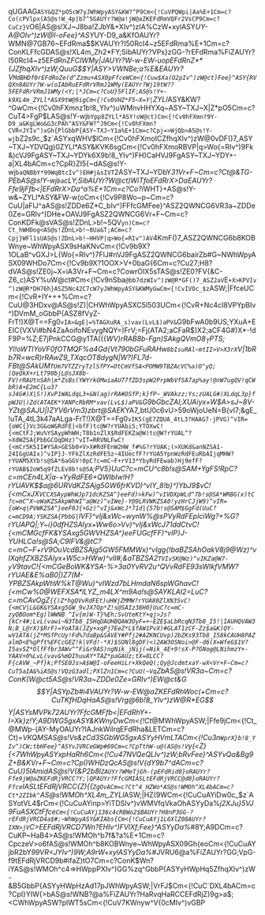 qUGAAG`ASY&QZ*pO5cW7yJWhWpyASY&KW?^P9Cm<{!CuVPQWpi|Aa%E+1Cm=c?Co(cPVlpx(AS@s!W_4p|b7^5GAUYr?W@a!jW@aZKEFdRmVQFr2VsCP9Cm=c?CuCz}V`O6|AS@s!XJ~J8ba!ZJbY&+XIv^)zIA%CzW+xylASY*UY-A@OIv^)zW@I-oFee}^ASY*UY-D9_a&KfOAUYr?WMN@7GB76~EFdRma$$KVAUYr?I50RcI4~z5EFdRma%E+1Cm=c?ConKLFfcGDAS@s!XL4m_Zh2*FY;SibAUYr?VPs}zGG-?rEFdRma%FiZAUYr?I50RcI4~z5EFdRnZ*FCIWMy|JAUYr?W-w-EW-uopEFdRnZ**{JZfhqXIv^)zW;QuuG$$Y|ASY>VWNBe;a%E&EAUYr?V`MdBHDf0rEFdRoZe(d^Zzmu+ASX0pFfceWCm<{!Cuw$Xa(O2pIv^)zW@ct)Fee}^ASY{RVQXn8AUYr?W-w(oIAbRuEFdRrVRmJ1WMy(EAUYr?Wj19tW??5FEFdRrVRmJ1WMy(<Y;|*JCm=c?CuU}5FlIF;AS@s!Y+-k9XL4m_ZYLl*ASX9tW@9igCm<{!Cv0VHZ*F5~X=Y|`ZYLl*ASY&KW?^GwCm<{!Cv0hFXmnz1b!8_YIv^)uWMnvHHYXq~ASY~TXJ~X|Z*pO5Cm=c?CuT4>FgP$LAS@s!Y-wj`bYpp8ZYLl*ASY!oW@ct)Cm<{!Cv0hFXmn?9Y-D9_a&KgLWo&G3cPAh^ASY&FW?^J9Cm<{!Cv0hFXmn?CVR<JYIv^)xGh{PlGbbP{ASY~TXJ~Y1a%E+1Cm=c?Cpj=>WjQb>AS@s!Y-wj`bZ2s9c_$z`ASYxqWHV$lCm<{!Cv0hFXmoICZfhqXIv^)zW@0vDF()7_ASY~TXJ~YDVQg)0ZYLl*ASY&KVK6sgCm<{!Cv0hFXmoRBVP|q>Wo{=RIv^)9Fk&)cVJ9FgASY~TXJ~YDYk6X9b!8_YIv^)FH)CaHVJ9FgASY~TXJ~YDY+-a|XL4bACm=c?CpR}ZI5{~dAS@s!Y-wj`baQNBbY*99WqBtcIv^)EH#j&sIVT`2ASY~TXJ~YDbY*31Vr+F~Cm=c?Ct@&TG-PEbAS@s!Y-wj`ba`cLY;SibAUYr?W@ct)WiTfoEFdRrX>DaEAUYr?Ffe9jFfb<|EFdRrX>Da^a%E+1Cm=c?Co?i*WHT}+AS@s!Y-w&~ZYLl*ASY&FW-w(oCm<{!Cv9P8Wo~p~Cm=c?CuU|aFlJ^aAS@s!ZDDe6Z*C_bIv^)FFfcGMFee}^ASZ2QWNCG6VR3a~ZDDe0Ze=GRIv^)DHe+OAVJ9FgASZ2QWNCG6Vr+F~Cm=c?ConKDFk@sVAS@s!ZDnL>b!~5QV`yn)Cm=c?Ct_hWHDog<AS@s!ZDnL>b!~8Ua&T;ACm=c?Cpj}WFl1sUAS@s!ZDnL>b!~HHVP|q>Wo{=RIv^)AV`4KmF()7_ASZ2QWNCG6b8KOBWnye~WhWpyASX9sHaKNvCm<{!Cv9b9X?1OLaB^vGXJ>L{Wo{=RIv^)7FlJ#nVJ9FgASZ2QWNCG6bairZb#G~NWhWpyASX09WHDo7Cm<{!Cv9b9X?1OOX>V+0baG{6Cm=c?Cu27;H8?dVAS@s!ZE0j~X=iA3Vr+F~Cm=c?CowrOIX5sTAS@s!ZE0?FV{&C-Z6_c)ASY%uW@ct#Cm<{!Cv9nSba`@bb7dzWIv^)zW@R*GF()7_ASZ2aV`E`+X>KPVIv^)zW@R*DH76h}ASZ5Nc42C7cW7yJWhWpyASY&KWMyGwCm<{!CvIVOc_$z`ASW;|FfceUCm<{!CvR+IY+++%Cm=c?CuU@3HDxv@AS@s!Z)|CHWhWpyASXC5I503UCm<{!CvR+Nc4cI8VPYpBIv^)DVmM_oGbbP{ASZ8fVyZ-FrT!)X@T==Fg0`vIA>&gE|=%TAGXuRA_s)vav(LvL$)aPV&`G9bFwA0b9US;YXuA+EEIC{VXVi#bN4ZaAoifoNEvygNQY=)FrV;=Fj(ATA2;aCFaR$)X2;aCF4G#)X*-!dF9P=%Z;E7jPnkCCG@y1TA({{*WV)rRAB8b-Fgn)SA$kgQVmO8_TPTS;Yl!$oWTIYoVF0fOTMQF%a4Gd{Vt790bGFuRAHw`8bIsuRAl~mtII>V>X3rX`V|1bRb7R=wcR)rRAwZ9_TXqcOT8dygN|W?)FL7d-FBt@SAkUM`TUm7VTZZryTzlSfPY=OtCmVfSA<POMW9TBZAcVC%a)O^yQ;(QeQkX+rLt790bjL@sJX8b-FV)rRAUtnSAh|m*ZsBs(YWYrkOMwiaAU77fZD3spW2PrpWbVfSA7ap%ay!@nW7ugQV!qCWbR)A+E2mC{Lu3?sJ4G#)X|S!)XvP1WALdqL3+&N(ag)rRA#DSfP;k}fP~_WVAkzz;Ys;zUALG#)XLdqL3p}fpWJU|)Zd(ATAEK*YANPcRbRM*vav(LvL$)aPV&`G9bGbcZAl;XUAiyx+W$A>sJ~8V-YZt@SAJU|)ZYV6rVm3)zbrt@SAEK*YA7_btU0c6vU>59oWjoUeN=B{vI7;&gE_!uTA_4tL3k47aALga-FrT!)X@T==Fg0`vIK5(gE7ZQUA_4tL3?HAAG7-jPVG)^vIR={oWC{}Vc3G&oW&RdFE|<bfF)tc@W?rYUAbiS;YTOXwC!{<mCtFJ;Wu%YSAypWhWH;T8b1nZlX$RdFEKZa@W)tc@W?rYUAL^?>XdWZSA{PbbGCOqDHz)^vIT=RRVNLFwC!{<mCr5K5II#YSA>GESb0+V>X#RdFEnW2HW_f#%G?rYUAK;(>XUKd&anNZSA1-24IGgUAIx)^vIP}J-YFkZlXzRdFE5z~4IUecfF?rYUA5YpnWzRdFEuRbAIjqMHW?rYUAM5XYb!s@SA*6aGGV!0pC?c=mC~F+rV13*YbyRdFEwab)Hj9efF?rYUAB$2oW5q9fZLEv8b!s@SA`_;PV5}UuC?c=mCU^c8b!s@SAM+YgFS!RpC?c=mCEn4LX|a-+YyRdFE6+QWIbIw!H?rYUAVK$$a@6URVdKZSAjg5GW6frKVD)^vIY_8!b}^)YbJ9$vC!{<mCxJX`VCCXSAypWhWJp71dcKZSA^}eeFd)>kFw)^vIVDXpWLd^7b!s@SA*WRBG(x)tC?c=mC^X~oWaKZSAkpWhWI^a@Wz)^vIWe}-Y@9LRVWKZSA0!yzHrCJjW9)^vIR={oW>q|PVWKZSA^}eeF0J{+Gz)^vIj&xWcJ*71d|{57b!s@SAM$GgFd(UuC?c=mCD9A;YSKZSA{PbbG|`*lVF)^vIj&xWc~wynW%@sPVyRdFEplciWg?+%G?rYUAPQ|;Y~i}0dfHZSAlyx+Ww6o>Vv)^vIj&xWcJ*71ddCtvC!{<mCMGcfFK&YSAxg5GWVHZSA^}eeFUGcfFF)^vIP}J-YUHLCa!s@SA;C9lFV&@tC?c=mC~F+rV9OuVcdBZSAjg5GW5FMMWx)^vIgg{!baBZSAhOakV8j9@Wz)^vIXqhfZXBZSAlyx+W5c>HWw)^vIl#;&aTBZSA2`TVIvSK@Wz)^vIKZa@W7-y`V9tavC!{<mCGeBoWK&YSA-%>3a0YvRV2u^QVvRdFE93sWIkfVMW?rYUAE&E%aB0|)Z7(M-YPBZSAkpWhW%kT@Wu)^vIWzd7bLHmdaN6spWGhavC!{<mCw%0@WEFXSA*lLYZ_m4LX^m9Aa!s@SAYKLAI2=LuC?c=mCAvOgZ`{{)Z*hgQVvRdFEt)uHWjZMMW?rYUA80ZlXN3SvC!{<mCV|L&GK&YSAxg5GW_9vJX7Op*Z!s@SAIz38H0}UuC?c=mC-zyQBOom*Eg)lWWNB_^Iv{m)W-T}%Eh;SvUteKtY+qj>Js?{kCr4#;LvL(vawi~N3Tb8_I5HqDAUHBQAW3OyF=+~EZE$aLbRcqN3Tb8_I5!|IAUHQVAW3N;B_L@rX)$RrF)=YoATA(JZy+xqPj7EeZ*L$fAW1PvX)#GLAT1zCF-Zz$a&K)QY-wV1ATA(jZ*MSfPcUy!Fd%7daBp&SAVEY#Pfj2#AZKNCUvp)2bZKs93Tb8_I58kCAUH8PAZalmD<E%gPft%EFCcGEZ!k|VFd!-*X)$SONl8gDF)<)2AW3OSNoi>@F-d6(X=WfeG$1V?I5avSZ*OlfFfbr3AWv^^Fi&r9AS)ngNik_jNij(=Nik_4E+9!sX-P?GNog@LNihmzY+-YAAV+0%LvL(vav&%mDIhuuAY*TAZ*paGAUz;tX=8LCC?F{cAVW_~Pf}k;PfSE0Js>A$W@I-oFeeHiLr+XkQeQ(;Qy@JcdmtxaY-wX<Vr+F~Cm=c?CuT5aIA&%iAS@s!VQzG3adl;PXlZn1Cm=c?CuU(~Vq`ZbAS@s!VR3a~Cm=c?ConK(W@ct5AS@s!VR3a~ZDDe0Ze=GRIv^)EW@ct&G$$Y|ASYpZb#i4VAUYr?W-w-EW@aZKEFdRhWoc(+Cm=c?CuTKfHDqHaAS@s!Vrg@6b!8_YIv^)zW@R*EG$$Y|ASYsMVPk72AUYr?FfcGMFfb<|EFdRhY+-I=Xk}z!Y;A9DWG5gxASY&KWnyDwCm<{!Ct_@MWhWpyASW;|Ffe9jCm<{!Ct_@MWp-(AY-MyOAUYr?IAJnkWilrqEFdRha&LETCm=c?Ct)=*VKQMSAS@s!Vs&zCd3SGbWG5gxASYyHVmLTACm<{!Cu3n`WprX}b!8_YIv^)CW;tbHFee}^ASYvJVRCeGWp#69Cm=c?CpTthW-u@(AS@s!V`y(<Z){<7WhWpyASYxpHaRh6Cm<{!Cu47NVQeQLIv^)zW;bRvFee}^ASYvQa&Bg9Z+B&KVr+F~Cm=c?CpI)WHDzQcAS@s!V{dY9b7^dACm=c?CuU}5IAmidAS@s!V{&P2b8l`ZAUYr?WMeTjGh-(pEFdRid0}oRAUYr?Ffe9jW@aZKEFdRjVRCC?Y;|QPAUYr?FfcGMIASLtEFdRjVRCC@d0}oRAUYr?Ffce`IASLtEFdRjVRCC{Z){{`ZgOvACm=c?Ct^4_HZWo*AS@s!WMOh^XL4bACm=c?Ct*2ZIbk^`AS@s!WMOh^XL4m_ZYLl*ASW;|HZ(9WCm<{!CuCuAYiDw0c_$z`ASYotVL4$rCm<{!CuCuAYinp>YiTDSIv^)vWMVfqVkaOhASYyDa%*j2XJu}5VJ9FuASXCtFfce`Cm<{!CuCuAYj136c4cRBWo2$BAUYr?H8nP3GG-?rEFdRjVRCD4a$#;~WhWpyASY&KIAbs{Cm<{!CuCuAYj1L6XlZ08AUYr?IXN>jV`C>EEFdRjVRCD7Wn?EHIv^)FVlXf;Fee}^ASYyDa%*#8Y;A9DCm=c?CuKP~HaB4>AS@s!WMOh^b7f&?a%E+1Cm=c?CpczeV>o6fAS@s!WMOh^b8KOBWnye~WhWpyASX09Gh{eoCm<{!CuCuAYjbR2bY*99VR<JYIv^)9W;A9rW+xylASYyDa%*#JVRU6@a%FiZAUYr?GG;VpG-f9tEFdRjVRCD9b#ifaZ)tO7Cm=c?ConK$Wn?iYAS@s!WMOh^c4=>HWppPXIv^)GG%zq^GbbP{ASYyHWpHq5ZfhqXIv^)zW-&B5GbbP{ASYyHWpHzAd17pJWhWpyASW;|VrFJ$Cm<{!CuC`DXL4bACm=c?CpI}YIW{>bAS@s!WNB?@a%FiZAUYr?HaRvqHaRCCEFdRjZ)9g>a$;<CWhWpyASW?pIWT5sCm<{!CuV7KWnyw^V{0cMIv^)vGBP